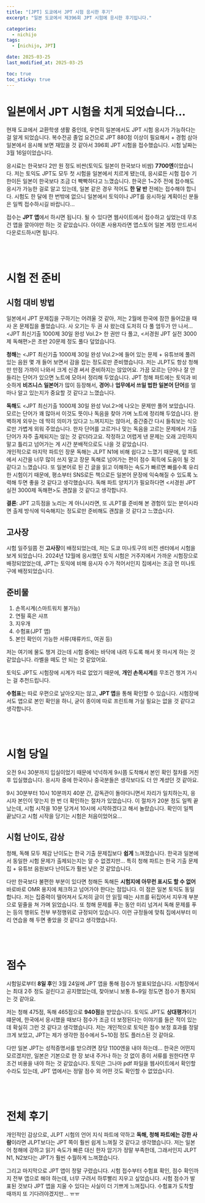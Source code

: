 ```yaml
---
title: "[JPT] 도쿄에서 JPT 시험 응시한 후기"
excerpt: "일본 도쿄에서 제396회 JPT 시험에 응시한 후기입니다."

categories:
  - nichijo
tags:
  - [nichijo, JPT]

date: 2025-03-25
last_modified_at: 2025-03-25

toc: true
toc_sticky: true
---
```


# 일본에서 JPT 시험을 치게 되었습니다...
현재 도쿄에서 교환학생 생활 중인데, 우연히 일본에서도 JPT 시험 응시가 가능하다는 걸 알게 되었습니다. 복수전공 졸업 요건으로 JPT 880점 이상이 필요해서 + 경험 삼아 일본에서 응시해 보면 재밌을 것 같아서 396회 JPT 시험을 접수했습니다. 시험 날짜는 3월 16일이었습니다.      

응시료는 한국보다 2만 원 정도 비싼(토익도 일본이 한국보다 비쌈) **7700엔**이었습니다. 저는 토익도 JPT도 모두 첫 시험을 일본에서 치르게 됐는데, 응시료든 시험 접수 기한이든 일본이 한국보다 조금 더 빡빡하다고 느꼈습니다. 한국은 1~2주 전에 접수해도 응시가 가능한 걸로 알고 있는데, 일본 같은 경우 적어도 **한 달 반** 전에는 접수해야 합니다. 시험도 한 달에 한 번밖에 없으니 일본에서 토익이나 JPT를 응시하실 계획이신 분들은 일찍 접수하시길 바랍니다...

접수는 **JPT 앱**에서 하시면 됩니다. 될 수 있다면 웹사이트에서 접수하고 싶었는데 무조건 앱을 깔아야만 하는 것 같았습니다. 아이폰 사용자라면 앱스토어 일본 계정 만드셔서 다운로드하시면 됩니다. 

<br />
<br />

# 시험 전 준비

## 시험 대비 방법
일본에서 JPT 문제집을 구하기는 어려울 것 같아, 저는 2월에 한국에 잠깐 들어갔을 때 사 온 문제집을 풀었습니다. 사 오기는 두 권 사 왔는데 도저히 다 풀 엄두가 안 나서... <JPT 최신기출 1000제 30일 완성 Vol.2> 한 권만 다 풀고, <서경원 JPT 실전 3000제 독해편>은 초반 20문제 정도 풀다 덮었습니다. 

**청해**는 <JPT 최신기출 1000제 30일 완성 Vol.2>에 들어 있는 문제 + 유튜브에 풀려 있는 음원 몇 개 들어 보면서 감을 잡는 정도로만 준비했습니다. 저는 JLPT도 항상 청해만 만점 가까이 나와서 크게 신경 써서 준비하지는 않았어요. 가끔 모르는 단어나 잘 안 들리는 단어가 있으면 노트에 모아서 정리해 두었습니다. JPT 청해 파트에는 토익과 비슷하게 **비즈니스 일본어**가 많이 등장해서, **경어**나 **업무에서 쓰일 법한 일본어 단어**를 얼마나 알고 있는지가 중요할 것 같다고 느꼈습니다.

**독해**도 <JPT 최신기출 1000제 30일 완성 Vol.2>에 나오는 문제만 풀어 보았습니다. 모르는 단어가 꽤 많아서 이것도 뜻이나 독음을 찾아 가며 노트에 정리해 두었습니다. 완벽하게 외우는 데 딱히 의미가 있다고 느껴지지는 않아서, 중간중간 다시 들춰보는 식으로만 가볍게 외워 주었습니다. 한자 단어를 고르거나 맞는 독음을 고르는 문제에서 기출 단어가 자주 출제되지는 않는 것 같더라고요. 작정하고 어렵게 낸 문제는 오래 고민하지 말고 틀리고 넘어가는 게 시간 분배적으로도 나을 것 같았습니다.       
개인적으로 마지막 파트인 장문 독해는 JLPT N1에 비해 쉽다고 느꼈기 때문에, 앞 파트에서 시간을 너무 많이 쓰지 말고 장문 독해로 넘어가는 편이 점수 획득에 도움이 될 것 같다고 느꼈습니다. 또 일본어로 된 긴 글을 읽고 이해하는 속도가 빠르면 빠를수록 유리한 시험이기 때문에, 평소부터 SNS로든 책으로든 일본어 문장에 익숙해질 수 있도록 노력해 두면 좋을 것 같다고 생각했습니다.
독해 파트 양치기가 필요하다면 <서경원 JPT 실전 3000제 독해편>도 괜찮을 것 같다고 생각합니다.

**결론**: JPT 고득점을 노리는 게 아니시라면, 또 JLPT를 준비해 본 경험이 있는 분이시라면 출제 방식에 익숙해지는 정도로만 준비해도 괜찮을 것 같다고 느꼈습니다. 

## 고사장
시험 일주일쯤 전 **고사장**이 배정되었는데, 저는 도쿄 미나토구의 비전 센터에서 시험을 보게 되었습니다. 2024년 12월에 응시했던 토익 시험은 거주지에서 가까운 시험장으로 배정되었었는데, JPT는 토익에 비해 응시자 수가 적어서인지 집에서는 조금 먼 미나토구에 배정되었습니다.       

## 준비물
1. 손목시계(스마트워치 불가능)
2. 연필 혹은 샤프
3. 지우개
4. 수험표(JPT 앱)
5. 본인 확인이 가능한 서류(재류카드, 여권 등)     

저는 여기에 물도 챙겨 갔는데 시험 중에는 바닥에 내려 두도록 해서 못 마시게 하는 것 같았습니다. 라벨을 떼도 안 되는 것 같았어요.

토익도 JPT도 시험장에 시계가 따로 없었기 때문에, **개인 손목시계**를 무조건 챙겨 가시는 걸 추천드립니다.

**수험표**는 따로 우편으로 날아오지는 않고, **JPT 앱**을 통해 확인할 수 있습니다. 시험장에서도 앱으로 본인 확인을 하니, 굳이 종이에 따로 프린트해 가실 필요는 없을 것 같다고 생각합니다.

<br />
<br />

# 시험 당일
오전 9시 30분까지 입실이었기 때문에 넉넉하게 9시쯤 도착해서 본인 확인 절차를 거친 후 입실했습니다. 응시자 중에 한국이나 중국분들은 생각보다도 더 안 계셨던 것 같아요. 

9시 30분부터 10시 10분까지 40분 간, 감독관이 돌아다니면서 자리가 일치하는지, 응시자 본인이 맞는지 한 번 더 확인하는 절차가 있었습니다. 이 절차가 20분 정도 일찍 끝났는데, 시험 시작을 10분 당겨서 10시에 시작하겠다고 해서 놀랐습니다. 확인이 일찍 끝났다고 시험 시작을 당기는 시험은 처음이었어요...

## 시험 난이도, 감상
청해, 독해 모두 체감 난이도는 한국 기출 문제집보다 **쉽게** 느껴졌습니다. 한국과 일본에서 동일한 시험 문제가 출제되는지는 알 수 없겠지만... 특히 청해 파트는 한국 기출 문제집 + 유튜브 음원보다 난이도가 훨씬 낮은 것 같았습니다. 

다만 한국보다 불편한 부분이 있다면 청해든 독해든 **시험지에 아무런 표시도 할 수 없어** 바로바로 OMR 용지에 체크하고 넘어가야 한다는 점입니다. 이 점은 일본 토익도 동일합니다. 저는 집중력이 떨어져서 도저히 글이 안 읽힐 때는 샤프를 뒤집어서 지우개 부분으로 밑줄을 쳐 가며 읽었습니다. 또 청해 문제를 푸는 동안 미리 넘겨서 독해 문제를 푸는 등의 행위도 전부 부정행위로 규정되어 있습니다. 이런 규정들에 맞춰 집에서부터 미리 연습을 해 두면 좋았을 것 같다고 생각했습니다.

<br />
<br />

# 점수
시험일로부터 **8일 후**인 3월 24일에 JPT 앱을 통해 점수가 발표되었습니다. 시험장에서는 최대 2주 정도 걸린다고 공지했었는데, 찾아보니 보통 8~9일 정도면 점수가 통지되는 것 같아요.

저는 청해 475점, 독해 465점으로 **940점**을 받았습니다. 토익도 JPT도 **상대평가**이기 떄문에, 한국에서 응시했을 때보다 점수가 조금 더 보정된다는 이야기를 들은 적이 있는데 확실히 그런 것 같다고 생각했습니다. 저는 개인적으로 토익은 점수 보정 효과를 정말 크게 보았고, JPT는 제가 생각한 점수에서 5~10점 정도 플러스된 것 같아요. 

다만 일본 JPT는 성적증명서를 받으려면 장당 1100엔을 내야 하는데... 한국은 어떤지 모르겠지만, 일본은 기본으로 한 장 보내 주거나 하는 것 없이 종이 서류를 원한다면 무조건 비용을 내야 하는 것 같았습니다. 토익은 그나마 pdf 파일을 웹사이트에서 확인할 수라도 있는데, JPT 앱에서는 정말 점수 외 어떤 것도 확인할 수 없었습니다. 

<br />
<br />

# 전체 후기
개인적인 감상으로, JLPT 시험의 언어 지식 파트에 약하고 **독해, 청해 파트에는 강한 사람**이라면 JLPT보다는 JPT 쪽이 훨씬 쉽게 느껴질 것 같다고 생각했습니다. 저는 일본어 청해에 강하고 읽기 속도가 빠른 대신 한자 암기가 정말 부족한데, 그래서인지 JLPT N1, N2보다는 JPT가 훨씬 수월하게 느껴졌습니다.

그리고 마지막으로 JPT 앱이 정말 구렸습니다. 시험 접수부터 수험표 확인, 점수 확인까지 전부 앱으로 해야 하는데, 너무 구려서 하루빨리 지우고 싶었습니다. 시험 점수가 발표된 것보다 JPT 앱을 지울 수 있다는 사실이 더 기쁘게 느껴집니다. 수험표가 도착할 때까지 또 기다려야겠지만... ㅠㅠ

